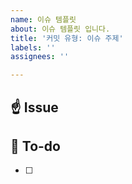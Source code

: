 ```yaml
---
name: 이슈 템플릿
about: 이슈 템플릿 입니다.
title: '커밋 유형: 이슈 주제'
labels: ''
assignees: ''

---
```


## ☝️  Issue
<!--이슈 내용을 적어주세요-->

## 📃 To-do
<!-- 할 일을 적어주세요-->
- [ ]
